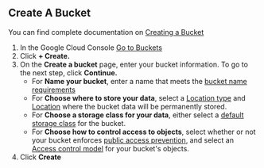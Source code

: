 ## Create A Bucket

You can find complete documentation on [Creating a Bucket](https://cloud.google.com/storage/docs/creating-buckets)

  1. In the Google Cloud Console [Go to Buckets](https://console.cloud.google.com/storage/browser?_ga=2.76486933.1698741265.1707489780-289047190.1707229976)
  2. Click **+ Create.**
  3. On the **Create a bucket** page, enter your bucket information. To go to the next step, click **Continue.**
     * For **Name your bucket**, enter a name that meets the [bucket name requirements](https://cloud.google.com/storage/docs/buckets#naming)
     *  For **Choose where to store your data**, select a [Location type](https://cloud.google.com/storage/docs/locations) and [Location](https://cloud.google.com/storage/docs/locations#available-locations) where the bucket data will be permanently stored.
     *  For **Choose a storage class for your data**, either select a [default storage class](https://cloud.google.com/storage/docs/storage-classes) for the bucket.
     *  For **Choose how to control access to objects**, select whether or not your bucket enforces [public access prevention](https://cloud.google.com/storage/docs/public-access-prevention), and select an [Access control model](https://cloud.google.com/storage/docs/access-control) for your bucket's objects.
   4. Click **Create**